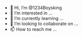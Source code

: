 - 👋 Hi, I’m @1234Boysking
- 👀 I’m interested in ...
- 🌱 I’m currently learning ...
- 💞️ I’m looking to collaborate on ...
- 📫 How to reach me ...

<!---
1234Boysking/1234Boysking is a ✨ special ✨ repository because its `README.md` (this file) appears on your GitHub profile.
You can click the Preview link to take a look at your changes.
--->
